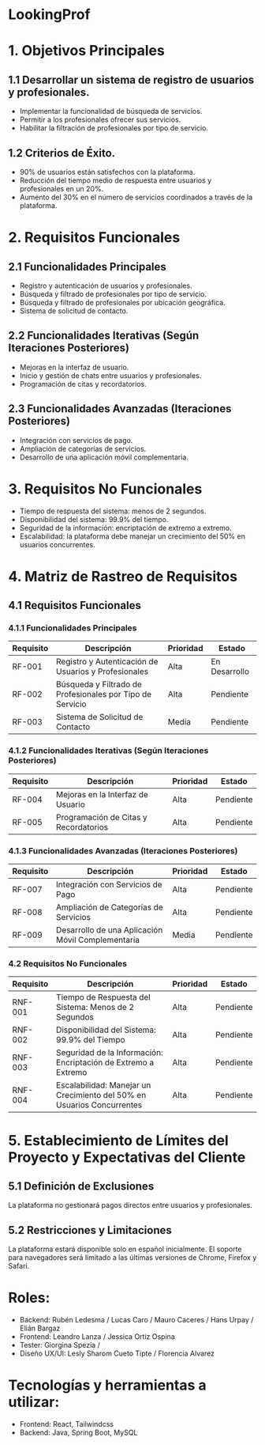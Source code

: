 # LookingProf

# 1. Objetivos Principales

## **1.1 Desarrollar un sistema de registro de usuarios y profesionales.**
- Implementar la funcionalidad de búsqueda de servicios.
- Permitir a los profesionales ofrecer sus servicios.
- Habilitar la filtración de profesionales por tipo de servicio.


## **1.2 Criterios de Éxito.**
- 90% de usuarios están satisfechos con la plataforma.
- Reducción del tiempo medio de respuesta entre usuarios y profesionales en un 20%.
- Aumento del 30% en el número de servicios coordinados a través de la plataforma.

# 2. Requisitos Funcionales

## **2.1 Funcionalidades Principales**
- Registro y autenticación de usuarios y profesionales.
- Búsqueda y filtrado de profesionales por tipo de servicio.
- Búsqueda y filtrado de profesionales por ubicación geográfica. 
- Sistema de solicitud de contacto.

## **2.2 Funcionalidades Iterativas (Según Iteraciones Posteriores)**
- Mejoras en la interfaz de usuario.
- Inicio y gestión de chats entre usuarios y profesionales.
- Programación de citas y recordatorios.

## **2.3 Funcionalidades Avanzadas (Iteraciones Posteriores)**
- Integración con servicios de pago.
- Ampliación de categorías de servicios.
- Desarrollo de una aplicación móvil complementaria.

# 3. Requisitos No Funcionales
- Tiempo de respuesta del sistema: menos de 2 segundos.
- Disponibilidad del sistema: 99.9% del tiempo.
- Seguridad de la información: encriptación de extremo a extremo.
- Escalabilidad: la plataforma debe manejar un crecimiento del 50% en usuarios concurrentes.

# 4. Matriz de Rastreo de Requisitos

## **4.1 Requisitos Funcionales**

### **4.1.1 Funcionalidades Principales**
|Requisito|Descripción|Prioridad|Estado|
| --- | --- | --- | --- |
|RF-001|Registro y Autenticación de Usuarios y Profesionales|Alta|En Desarrollo
|RF-002|Búsqueda y Filtrado de Profesionales por Tipo de Servicio|Alta|Pendiente
|RF-003|Sistema de Solicitud de Contacto|Media|Pendiente|


### **4.1.2 Funcionalidades Iterativas (Según Iteraciones Posteriores)**

|Requisito|Descripción|Prioridad|Estado|
| --- | --- | --- | --- |
|RF-004|Mejoras en la Interfaz de Usuario|Alta|Pendiente|
|RF-005|Programación de Citas y Recordatorios|Alta|Pendiente|

### **4.1.3 Funcionalidades Avanzadas (Iteraciones Posteriores)**
|Requisito|Descripción|Prioridad|Estado|
| --- | --- | --- | --- |
|RF-007|Integración con Servicios de Pago|Alta|Pendiente|
|RF-008|Ampliación de Categorías de Servicios|Alta|Pendiente|
|RF-009|Desarrollo de una Aplicación Móvil Complementaria|Media|Pendiente|



### **4.2 Requisitos No Funcionales**
|Requisito|Descripción|Prioridad|Estado|
| --- | --- | --- | --- |
|RNF-001|Tiempo de Respuesta del Sistema: Menos de 2 Segundos|Alta|Pendiente|
|RNF-002|Disponibilidad del Sistema: 99.9% del Tiempo|Alta|Pendiente|
|RNF-003|Seguridad de la Información: Encriptación de Extremo a Extremo|Alta|Pendiente|
|RNF-004|Escalabilidad: Manejar un Crecimiento del 50% en Usuarios Concurrentes|Alta|Pendiente|

# 5. Establecimiento de Límites del Proyecto y Expectativas del Cliente

## **5.1 Definición de Exclusiones**
La plataforma no gestionará pagos directos entre usuarios y profesionales.

## **5.2 Restricciones y Limitaciones**
La plataforma estará disponible solo en español inicialmente.
El soporte para navegadores será limitado a las últimas versiones de Chrome, Firefox y Safari.

# **Roles:**
- Backend: Rubén Ledesma / Lucas Caro / Mauro Caceres / Hans Urpay / Elián Bargaz
- Frontend: Leandro Lanza / Jessica Ortiz Ospina
- Tester: Giorgina Spezia /
- Diseño UX/UI: Lesly Sharom Cueto Tipte / Florencia Alvarez


# **Tecnologías y herramientas a utilizar:**
- Frontend: React, Tailwindcss
- Backend: Java, Spring Boot, MySQL

